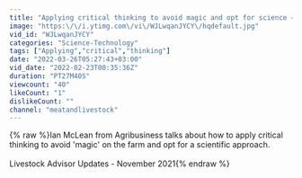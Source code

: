 ```yaml
---
title: "Applying critical thinking to avoid magic and opt for science – Ian McLean (Bush Agribusiness)"
image: "https:\/\/i.ytimg.com\/vi\/WJLwqanJYCY\/hqdefault.jpg"
vid_id: "WJLwqanJYCY"
categories: "Science-Technology"
tags: ["Applying","critical","thinking"]
date: "2022-03-26T05:27:43+03:00"
vid_date: "2022-02-23T00:35:36Z"
duration: "PT27M40S"
viewcount: "40"
likeCount: "1"
dislikeCount: ""
channel: "meatandlivestock"
---
```

{% raw %}Ian McLean from Agribusiness talks about how to apply critical thinking to avoid 'magic' on the farm and opt for a scientific approach.<br /><br />Livestock Advisor Updates - November 2021{% endraw %}
